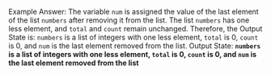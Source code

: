 Example Answer:
The variable `num` is assigned the value of the last element of the list `numbers` after removing it from the list. The list `numbers` has one less element, and `total` and `count` remain unchanged. Therefore, the Output State is: `numbers` is a list of integers with one less element, `total` is 0, `count` is 0, and `num` is the last element removed from the list.
Output State: **`numbers` is a list of integers with one less element, `total` is 0, `count` is 0, and `num` is the last element removed from the list**